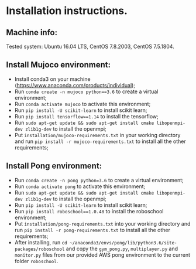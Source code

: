 # Installation instructions.

## Machine info:  
Tested system: Ubuntu 16.04 LTS, CentOS 7.8.2003, CentOS 7.5.1804. 

## Install Mujoco environment: 
  - Install conda3 on your machine (https://www.anaconda.com/products/individual);  
  - Run ```conda create -n mujoco python==3.6``` to create a virtual environment;  
  - Run ```conda activate mujoco``` to activate this environment;  
  - Run ```pip install -U scikit-learn``` to install scikit learn;  
  - Run ```pip install tensorflow==1.14``` to install the tensorflow;  
  - Run ```sudo apt-get update && sudo apt-get install cmake libopenmpi-dev zlib1g-dev``` to install the openmpi;  
  - Put ```installation/mujoco-requirements.txt```  in your working directory and run ```pip install -r mujoco-requirements.txt``` to install all the other requirements;


## Install Pong environment:  
  - Run ```conda create -n pong python=3.6``` to create a virtual environment;  
  - Run ```conda activate pong``` to activate this environment;  
  - Run ```sudo apt-get update && sudo apt-get install cmake libopenmpi-dev zlib1g-dev``` to install the openmpi;  
  - Run ```pip install -U scikit-learn``` to install scikit learn;  
  - Run ```pip install roboschool==1.0.48``` to install the roboschool environment;  
  - Put ```installation/pong-requirements.txt```  into your working directory and run ```pip install -r pong-requirements.txt``` to install all the other requirements;  
  - After installing, run ```cd ~/anaconda3/envs/pong/lib/python3.6/site-packages/roboschool``` and copy the ```gym_pong.py```, ```multiplayer.py``` and ```monitor.py``` files from our provided AWS pong environment to the current folder ```roboschool```. 
